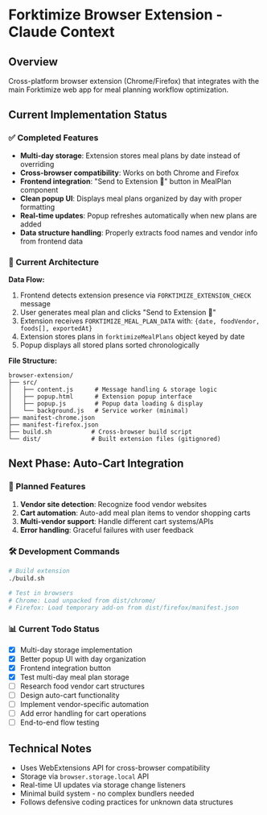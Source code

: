 # Forktimize Browser Extension - Claude Context

## Overview
Cross-platform browser extension (Chrome/Firefox) that integrates with the main Forktimize web app for meal planning workflow optimization.

## Current Implementation Status

### ✅ Completed Features
- **Multi-day storage**: Extension stores meal plans by date instead of overriding
- **Cross-browser compatibility**: Works on both Chrome and Firefox
- **Frontend integration**: "Send to Extension 📱" button in MealPlan component
- **Clean popup UI**: Displays meal plans organized by day with proper formatting
- **Real-time updates**: Popup refreshes automatically when new plans are added
- **Data structure handling**: Properly extracts food names and vendor info from frontend data

### 🚧 Current Architecture

**Data Flow:**
1. Frontend detects extension presence via `FORKTIMIZE_EXTENSION_CHECK` message
2. User generates meal plan and clicks "Send to Extension 📱" 
3. Extension receives `FORKTIMIZE_MEAL_PLAN_DATA` with: `{date, foodVendor, foods[], exportedAt}`
4. Extension stores plans in `forktimizeMealPlans` object keyed by date
5. Popup displays all stored plans sorted chronologically

**File Structure:**
```
browser-extension/
├── src/
│   ├── content.js      # Message handling & storage logic
│   ├── popup.html      # Extension popup interface
│   ├── popup.js        # Popup data loading & display
│   └── background.js   # Service worker (minimal)
├── manifest-chrome.json
├── manifest-firefox.json
├── build.sh           # Cross-browser build script
└── dist/              # Built extension files (gitignored)
```

## Next Phase: Auto-Cart Integration

### 🎯 Planned Features
1. **Vendor site detection**: Recognize food vendor websites 
2. **Cart automation**: Auto-add meal plan items to vendor shopping carts
3. **Multi-vendor support**: Handle different cart systems/APIs
4. **Error handling**: Graceful failures with user feedback

### 🛠️ Development Commands
```bash
# Build extension
./build.sh

# Test in browsers
# Chrome: Load unpacked from dist/chrome/
# Firefox: Load temporary add-on from dist/firefox/manifest.json
```

### 📊 Current Todo Status
- [x] Multi-day storage implementation
- [x] Better popup UI with day organization  
- [x] Frontend integration button
- [x] Test multi-day meal plan storage
- [ ] Research food vendor cart structures
- [ ] Design auto-cart functionality
- [ ] Implement vendor-specific automation
- [ ] Add error handling for cart operations
- [ ] End-to-end flow testing

## Technical Notes
- Uses WebExtensions API for cross-browser compatibility
- Storage via `browser.storage.local` API
- Real-time UI updates via storage change listeners
- Minimal build system - no complex bundlers needed
- Follows defensive coding practices for unknown data structures